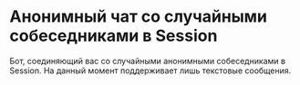 # Анонимный чат со случайными собеседниками в Session

Бот, соединяющий вас со случайными анонимными собеседниками в Session. На данный момент поддерживает лишь текстовые сообщения.